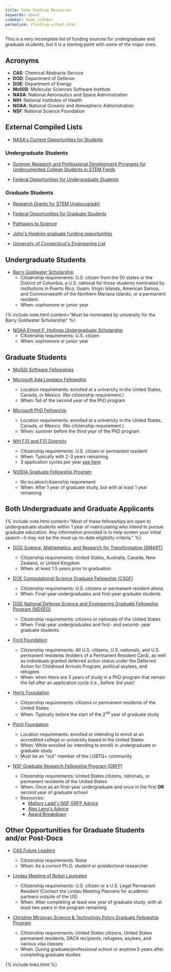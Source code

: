 ```yaml
---
title: Some Funding Resources
keywords: about
sidebar: home_sidebar
permalink: /funding-school.html
---
```


This is a very incomplete list of funding sources for undergraduate and
graduate students, but it is a starting point with some of the major ones.

## Acronyms
* __CAS__: Chemical Abstracts Service
* __DOD__: Department of Defense
* __DOE__: Department of Energy
* __MolSSI__: Molecular Sciences Software Institute
* __NASA__: National Aeronautics and Space Administration
* __NIH__: National Institutes of Health
* __NOAA__: National Oceanic and Atmospheric Administration
* __NSF__: National Science Foundation

## External Compiled Lists

* [NASA's Current Opportunities for Students](https://www.nasa.gov/audience/forstudents/stu-intern-current-opps.html)

### Undergraduate Students

* [Summer Research and Professional Development Programs for Undocumented College Students in STEM Fields](http://www.matthewrcover.com/undocumented-in-stem.html)

* [Federal Opportunities for Undergraduate Students](https://stemundergrads.science.gov/)

### Graduate Students

* [Research Grants for STEM Undocugrads!](https://docs.google.com/spreadsheets/d/13HUyzlrTL84az5P6oem468ZVQ02OgIpwdJ4htGVTbsg/edit#gid=0)

* [Federal Opportunities for Graduate Students](https://stemgradstudents.science.gov/)

* [Pathways to Science](https://www.pathwaystoscience.org/grad.aspx)

* [John's Hopkins graduate funding opportunities](https://research.jhu.edu/rdt/funding-opportunities/graduate/)

* [University of Connecticut's Engineering List](https://grad.engr.uconn.edu/fellowships/)

## Undergraduate Students

* [Barry Goldwater Scholarship](https://goldwater.scholarsapply.org/eligibility/)
    * Citizenship requirements: U.S. citizen from the 50 states or the District
    of Columbia; a U.S. national for those students nominated by institutions
    in Puerto Rico, Guam, Virgin Islands, American Samoa, and Commonwealth of
    the Northern Mariana Islands; or a permanent resident.
    * When: sophomore or junior year

{% include note.html content="Must be nominated by university for the Barry
Goldwater Scholarship" %}

* [NOAA Ernest F. Hollings Undergraduate Scholarship](https://www.noaa.gov/office-education/hollings-scholarship)
    * Citizenship requirements: U.S. citizen
    * When: sophomore or junior year

## Graduate Students

* [MolSSI Software Fellowships](https://molssi.org/the-molssi-software-fellowship-program/)

* [Microsoft Ada Lovelace Fellowship](https://www.microsoft.com/en-us/research/academic-program/ada-lovelace-fellowship/)
    * Location requirements: enrolled at a university in the United States,
    Canada, or Mexico. (No citizenship requirement.)
    * When: fall of the second year of the PhD program

* [Microsoft PhD Fellowship](https://www.microsoft.com/en-us/research/academic-program/phd-fellowship/)
    * Location requirements: enrolled at a university in the United States,
    Canada, or Mexico. (No citizenship requirement.)
    * When: summer before the third year of the PhD program

* [NIH F31 and F31 Diversity](https://researchtraining.nih.gov/programs/fellowships/F31)
    * Citizenship requirements: U.S. citizen or permanent resident
    * When: Typically with 2-3 years remaining.
    * 3 application cycles per year [see here](https://grants.nih.gov/grants/how-to-apply-application-guide/due-dates-and-submission-policies/due-dates.htm)

* [NVIDIA Graduate Fellowship Program](https://www.nvidia.com/en-us/research/graduate-fellowships/)
    * No location/citizenship requirement
    * When: After 1 year of graduate study, but with at least 1 year remaining

## Both Undergraduate and Graduate Applicants

{% include note.html content="Most of these fellowships are open to
undergraduate students within 1 year of matriculating who intend to pursue
graduate education. Any information provided is to help screen your initial
search--it may not be the most up-to-date eligibility criteria." %}

* [DOD Science, Mathematics, and Research for Transformation (SMART)](https://smartscholarshipprod.service-now.com/smart?id=smart_index)
    * Citizenship requirements: United States, Australia, Canada, New Zealand,
    or United Kingdom
    * When: at least 1.5 years prior to graduation

* [DOE Computational Science Graduate Fellowship (CSGF)](https://www.krellinst.org/csgf/)
    * Citizenship requirements: U.S. citizens or permanent resident aliens
    * When: Final-year undergraduates and first-year graduate students

* [DOD National Defense Science and Engineering Graduate Fellowship Program (NDSEG)](https://www.ndsegfellowships.org/)
    * Citizenship requirements: citizens or nationals of the United States
    * When: Final-year undergraduates and first- and second- year graduate students

* [Ford Foundation](http://sites.nationalacademies.org/pga/fordfellowships/index.htm)
    * Citizenship requirements: All U.S. citizens, U.S. nationals, and U.S.
    permanent residents (holders of a Permanent Resident Card), as well as
    individuals granted deferred action status under the Deferred Action for
    Childhood Arrivals Program, political asylees, and refugees
    * When: when there are 3 years of study in a PhD program that remain the
    fall after an application cycle (i.e., before 3rd year)

* [Hertz Foundation](https://hertzfoundation.org/fellowships/eligibility)
    * Citizenship requirements: citizens or permanent residents of the United States
    * When: Typically before the start of the 2<sup>nd</sup> year of graduate study

* [Point Foundation](https://pointfoundation.org/point-apply/application-faqs/)
    * Location requirements: enrolled or intending to enroll at an accredited college or university based in the United States
    * When: While enrolled (or intending to enroll) in undergraduate or graduate study
    * Must be an "out" member of the LGBTQ+ community

* [NSF Graduate Research Fellowship Program (GRFP)](https://www.nsfgrfp.org/)
    * Citizenship requirements: United States citizens, nationals, or permanent
    residents of the United States
    * When: Once as an final-year undergraduate and once in the first __OR__
    second year of graduate school
    * Resources:
        * [Mallory Ladd's NSF GRFP Advice](http://www.malloryladd.com/nsf-grfp-advice.html)
        * [Alex Lang's Advice](https://www.alexhunterlang.com/nsf-fellowship)
        * [Award Breakdown](https://github.com/cloudy/nsf-grfp-analysis)

## Other Opportunities for Graduate Students and/or Post-Docs

* [CAS Future Leaders](https://www.cas.org/about/futureleaders)
    * Citizenship requirements: None
    * When: As a current Ph.D. student or postdoctoral researcher

* [Lindau Meeting of Nobel Laureates](https://www.orau.org/lindau/)
    * Citizenship requirements: U.S. citizen or a U.S. Legal Permanent Resident
    (Contact the Lindau Meeting Planners for academic partners outside of the US)
    * When: After completing at least one year of graduate study, with at
    least two years in the program remaining

* [Christine Mirzayan Science & Technology Policy Graduate Fellowship Program](https://sites.nationalacademies.org/pga/policyfellows/)
    * Citizenship requirements: United States citizens, United States permanent
    residents, DACA recipients, refugees, asylees, and various visa classes
    * When: During graduate/professional school or anytime 5 years after
    completing graduate studies


{% include links.html %}
